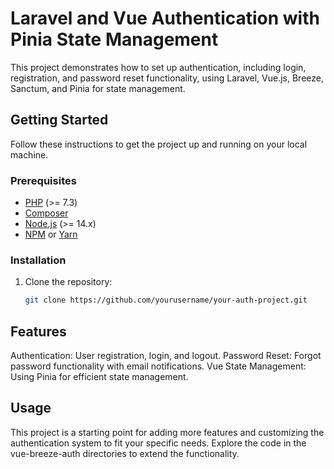 # Laravel and Vue Authentication with Pinia State Management

This project demonstrates how to set up authentication, including login, registration, and password reset functionality, using Laravel, Vue.js, Breeze, Sanctum, and Pinia for state management.

## Getting Started

Follow these instructions to get the project up and running on your local machine.

### Prerequisites

- [PHP](https://www.php.net/) (>= 7.3)
- [Composer](https://getcomposer.org/)
- [Node.js](https://nodejs.org/) (>= 14.x)
- [NPM](https://www.npmjs.com/) or [Yarn](https://yarnpkg.com/)

### Installation

1. Clone the repository:

   ```bash
   git clone https://github.com/yourusername/your-auth-project.git


## Features
Authentication: User registration, login, and logout.
Password Reset: Forgot password functionality with email notifications.
Vue State Management: Using Pinia for efficient state management.
## Usage
This project is a starting point for adding more features and customizing the authentication system to fit your specific needs. Explore the code in the vue-breeze-auth directories to extend the functionality.
